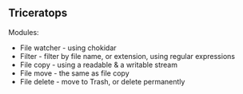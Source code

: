 
## Triceratops

Modules:

* File watcher - using chokidar
* Filter - filter by file name, or extension, using regular expressions
* File copy - using a readable & a writable stream
* File move - the same as file copy
* File delete - move to Trash, or delete permanently
